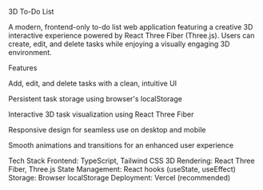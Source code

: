 3D To-Do List

A modern, frontend-only to-do list web application featuring a creative 3D interactive experience powered by React Three Fiber (Three.js). Users can create, edit, and delete tasks while enjoying a visually engaging 3D environment.

Features

Add, edit, and delete tasks with a clean, intuitive UI

Persistent task storage using browser's localStorage

Interactive 3D task visualization using React Three Fiber

Responsive design for seamless use on desktop and mobile

Smooth animations and transitions for an enhanced user experience

Tech Stack
Frontend:  TypeScript, Tailwind CSS
3D Rendering: React Three Fiber, Three.js
State Management: React hooks (useState, useEffect)
Storage: Browser localStorage
Deployment: Vercel (recommended)
